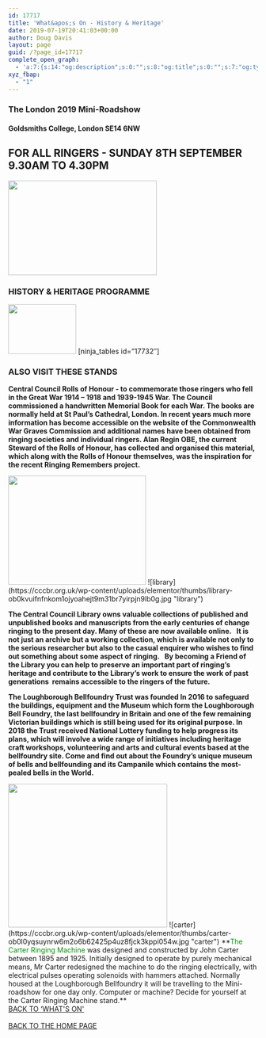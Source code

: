 ```yaml
---
id: 17717
title: 'What&apos;s On - History & Heritage'
date: 2019-07-19T20:41:03+00:00
author: Doug Davis
layout: page
guid: /?page_id=17717
complete_open_graph:
  - 'a:7:{s:14:"og:description";s:0:"";s:8:"og:title";s:0:"";s:7:"og:type";s:0:"";s:12:"twitter:card";s:7:"summary";s:15:"twitter:creator";s:0:"";s:19:"twitter:description";s:0:"";s:8:"og:image";s:0:"";}'
xyz_fbap:
  - "1"
---
```

### The London 2019 Mini-Roadshow

#### Goldsmiths College, London SE14 6NW

## FOR ALL RINGERS - SUNDAY 8TH SEPTEMBER 9.30AM TO 4.30PM

<img loading="lazy" width="300" height="191" src="https://cccbr.org.uk/wp-content/uploads/2019/05/london2019_logo-300x191.jpg" alt="" srcset="https://cccbr.org.uk/wp-content/uploads/2019/05/london2019_logo-300x191.jpg 300w, https://cccbr.org.uk/wp-content/uploads/2019/05/london2019_logo.jpg 540w" sizes="(max-width: 300px) 100vw, 300px" /> 

### HISTORY & HERITAGE PROGRAMME

<img loading="lazy" width="137" height="100" src="https://cccbr.org.uk/wp-content/uploads/2019/07/hist.jpg" alt="" />  
[ninja_tables id=&#8221;17732&#8243;] 

### ALSO VISIT THESE STANDS

**Central Council Rolls of Honour - to commemorate those ringers who fell in the Great War 1914 – 1918 and 1939-1945 War. The Council commissioned a handwritten Memorial Book for each War. The books are normally held at St Paul’s Cathedral, London. In recent years much more information has become accessible on the website of the Commonwealth War Graves Commission and additional names have been obtained from ringing societies and individual ringers. Alan Regin OBE, the current Steward of the Rolls of Honour, has collected and organised this material, which along with the Rolls of Honour themselves, was the inspiration for the recent Ringing Remembers project.**

<img loading="lazy" width="278" height="220" src="https://cccbr.org.uk/wp-content/uploads/2019/07/roh.jpg" alt="" />  
![library](https://cccbr.org.uk/wp-content/uploads/elementor/thumbs/library-ob0kvuifnfnkom1ojyoahejt9m31br7yirpjn9lb0g.jpg "library") 

**The Central Council Library owns valuable collections of published and unpublished books and manuscripts from the early centuries of change ringing to the present day. Many of these are now available online.   It is not just an archive but a working collection, which is available not only to the serious researcher but also to the casual enquirer who wishes to find out something about some aspect of ringing.   By becoming a Friend of the Library you can help to preserve an important part of ringing’s heritage and contribute to the Library’s work to ensure the work of past generations  remains accessible to the ringers of the future.**

**The Loughborough Bellfoundry Trust was founded In 2016 to safeguard the buildings, equipment and the Museum which form the Loughborough Bell Foundry, the last bellfoundry in Britain and one of the few remaining Victorian buildings which is still being used for its original purpose. In 2018 the Trust received National Lottery funding to help progress its plans, which will involve a wide range of initiatives including heritage craft workshops, volunteering and arts and cultural events based at the bellfoundry site. Come and find out about the Foundry’s unique museum of bells and bellfounding and its Campanile which contains the most-pealed bells in the World.**

<img loading="lazy" width="321" height="290" src="https://cccbr.org.uk/wp-content/uploads/2019/07/loughborough.jpg" alt="" srcset="https://cccbr.org.uk/wp-content/uploads/2019/07/loughborough.jpg 321w, https://cccbr.org.uk/wp-content/uploads/2019/07/loughborough-300x271.jpg 300w" sizes="(max-width: 321px) 100vw, 321px" />  
![carter](https://cccbr.org.uk/wp-content/uploads/elementor/thumbs/carter-ob0l0yqsuynrw6m2o6b62425p4uz8fjck3kppi054w.jpg "carter")  
**<font color="#07910b">The Carter Ringing Machine</font> was designed and constructed by John Carter between 1895 and 1925. Initially designed to operate by purely mechanical means, Mr Carter redesigned the machine to do the ringing electrically, with electrical pulses operating solenoids with hammers attached. Normally housed at the Loughborough Bellfoundry it will be travelling to the Mini-roadshow for one day only. Computer or machine? Decide for yourself at the Carter Ringing Machine stand.**  
<a href="/about/annual-meetings/2019-meeting/mini-roadshow/whats-on" role="button"><br /> BACK TO &#8216;WHAT&apos;S ON&apos;<br /> </a>  
<a href="/about/annual-meetings/2019-meeting/mini-roadshow" role="button"><br /> BACK TO THE HOME PAGE<br /> </a>
